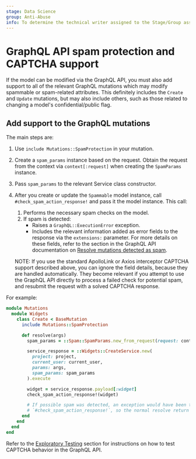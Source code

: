 ```yaml
---
stage: Data Science
group: Anti-Abuse
info: To determine the technical writer assigned to the Stage/Group associated with this page, see https://about.gitlab.com/handbook/product/ux/technical-writing/#assignments
---
```


# GraphQL API spam protection and CAPTCHA support

If the model can be modified via the GraphQL API, you must also add support to all of the
relevant GraphQL mutations which may modify spammable or spam-related attributes. This
definitely includes the `Create` and `Update` mutations, but may also include others, such as those
related to changing a model's confidential/public flag.

## Add support to the GraphQL mutations

The main steps are:

1. Use `include Mutations::SpamProtection` in your mutation.
1. Create a `spam_params` instance based on the request. Obtain the request from the context
   via `context[:request]` when creating the `SpamParams` instance.
1. Pass `spam_params` to the relevant Service class constructor.
1. After you create or update the `Spammable` model instance, call `#check_spam_action_response!`
   and pass it the model instance. This call:
   1. Performs the necessary spam checks on the model.
   1. If spam is detected:
      - Raises a `GraphQL::ExecutionError` exception.
      - Includes the relevant information added as error fields to the response via the `extensions:` parameter.
        For more details on these fields, refer to the section in the GraphQL API documentation on
        [Resolve mutations detected as spam](../../api/graphql/index.md#resolve-mutations-detected-as-spam).

   NOTE:
   If you use the standard ApolloLink or Axios interceptor CAPTCHA support described
   above, you can ignore the field details, because they are handled
   automatically. They become relevant if you attempt to use the GraphQL API directly to
   process a failed check for potential spam, and resubmit the request with a solved
   CAPTCHA response.

For example:

```ruby
module Mutations
  module Widgets
    class Create < BaseMutation
      include Mutations::SpamProtection

      def resolve(args)
        spam_params = ::Spam::SpamParams.new_from_request(request: context[:request])

        service_response = ::Widgets::CreateService.new(
          project: project,
          current_user: current_user,
          params: args,
          spam_params: spam_params
        ).execute

        widget = service_response.payload[:widget]
        check_spam_action_response!(widget)

        # If possible spam was detected, an exception would have been thrown by
        # `#check_spam_action_response!`, so the normal resolve return logic can follow below.
      end
    end
  end
end
```

Refer to the [Exploratory Testing](exploratory_testing.md) section for instructions on how to test
CAPTCHA behavior in the GraphQL API.
